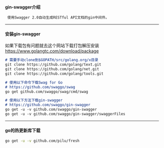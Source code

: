 #### gin-swagger介绍
```markdown
 使用Swagger 2.0自动生成RESTful API文档的gin中间件。
 ```
---

#### 安装gin-swagger
如果下载包有问题就去这个网站下载打包解压安装　　　　
https://www.golangtc.com/download/package
```markdown
# 需要手动clone到$GOPATH/src/golang.org/x目录
git clone https://github.com/golang/text.git  
git clone https://github.com/golang/net.git  
git clone https://github.com/golang/tools.git

# 使用以下命令下载Swag for Go
# https://github.com/swaggo/swag
go get github.com/swaggo/swag/cmd/swag

# 使用以下方法下载gin-swagger
# https://github.com/swaggo/gin-swagger
go get -u -v github.com/swaggo/gin-swagger  
go get -u -v github.com/swaggo/gin-swagger/swaggerFiles
```
---

#### go的热更新库下载
```bash
go get -u -v github.com/pilu/fresh
```